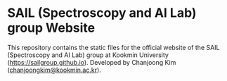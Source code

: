 # SAIL (Spectroscopy and AI Lab) group Website

This repository contains the static files for the official website of the SAIL (Spectroscopy and AI Lab) group at Kookmin University (https://sailgroup.github.io). Developed by Chanjoong Kim (chanjoongkim@kookmin.ac.kr).
